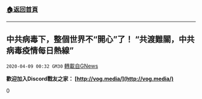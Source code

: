 ###  [:house:返回首頁](https://github.com/ourhimalayas/txt)
---

## 中共病毒下，整個世界不“開心”了！ “共渡難關，中共病毒疫情每日熱線”
`2020-04-09 00:32 GM30` [轉載自GNews](https://gnews.org/zh-hant/166650/)

**歡迎加入Discord戰友之家： [http://vog.media/](http://vog.media/)**

0
